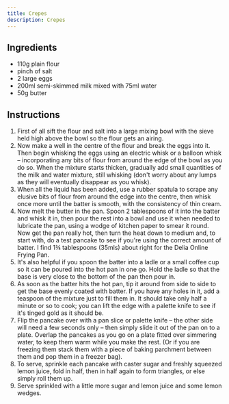 ```yaml
---
title: Crepes
description: Crepes
---
```


## Ingredients
* 110g plain flour
* pinch of salt
* 2 large eggs
* 200ml semi-skimmed milk mixed with 75ml water
* 50g butter

## Instructions
1. First of all sift the flour and salt into a large mixing bowl with the sieve held high above the bowl so the flour gets an airing.
1. Now make a well in the centre of the flour and break the eggs into it. Then begin whisking the eggs using an electric whisk or a balloon whisk – incorporating any bits of flour from around the edge of the bowl as you do so. When the mixture starts thicken, gradually add small quantities of the milk and water mixture, still whisking (don't worry about any lumps as they will eventually disappear as you whisk).
1. When all the liquid has been added, use a rubber spatula to scrape any elusive bits of flour from around the edge into the centre, then whisk once more until the batter is smooth, with the consistency of thin cream.
1. Now melt the butter in the pan. Spoon 2 tablespoons of it into the batter and whisk it in, then pour the rest into a bowl and use it when needed to lubricate the pan, using a wodge of kitchen paper to smear it round.    Now get the pan really hot, then turn the heat down to medium and, to start with, do a test pancake to see if you're using the correct amount of batter. I find 1¾ tablespoons (35mls) about right for the Delia Online Frying Pan.
1. It's also helpful if you spoon the batter into a ladle or a small coffee cup so it can be poured into the hot pan in one go. Hold the ladle so that the base is very close to the bottom of the pan then pour in.
1. As soon as the batter hits the hot pan, tip it around from side to side to get the base evenly coated with batter. If you have any holes in it, add a teaspoon of the mixture just to fill them in. It should take only half a minute or so to cook; you can lift the edge with a palette knife to see if it's tinged gold as it should be.
1. Flip the pancake over with a pan slice or palette knife – the other side will need a few seconds only – then simply slide it out of the pan on to a plate. Overlap the pancakes as you go on a plate fitted over simmering water, to keep them warm while you make the rest. (Or if you are freezing them stack them with a piece of baking parchment between them and pop them in a freezer bag).
1. To serve, sprinkle each pancake with caster sugar and freshly squeezed lemon juice, fold in half, then in half again to form triangles, or else simply roll them up.
1. Serve sprinkled with a little more sugar and lemon juice and some lemon wedges.